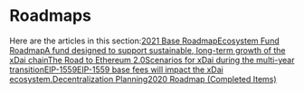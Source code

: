 # Roadmaps

Here are the articles in this section:[2021 Base Roadmap](https://www.xdaichain.com/about-xdai/roadmap/2021-roadmap)[Ecosystem Fund RoadmapA fund designed to support sustainable, long-term growth of the xDai chain](https://www.xdaichain.com/about-xdai/roadmap/ecosystem-fund-roadmap)[The Road to Ethereum 2.0Scenarios for xDai during the multi-year transition](https://www.xdaichain.com/about-xdai/roadmap/the-road-to-ethereum-2.0)[EIP-1559EIP-1559 base fees will impact the xDai ecosystem.](https://www.xdaichain.com/about-xdai/roadmap/eip-1559)[Decentralization Planning](https://www.xdaichain.com/about-xdai/roadmap/decentralization-planning)[2020 Roadmap \(Completed Items\)](https://www.xdaichain.com/about-xdai/roadmap/2020-roadmap-completed-items)

